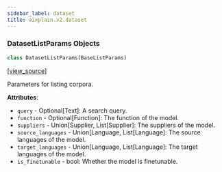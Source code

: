 ```yaml
---
sidebar_label: dataset
title: aixplain.v2.dataset
---
```


### DatasetListParams Objects

```python
class DatasetListParams(BaseListParams)
```

[[view_source]](https://github.com/aixplain/aiXplain/blob/main/aixplain/v2/dataset.py#L48)

Parameters for listing corpora.

**Attributes**:

- `query` - Optional[Text]: A search query.
- `function` - Optional[Function]: The function of the model.
- `suppliers` - Union[Supplier, List[Supplier]: The suppliers of the model.
- `source_languages` - Union[Language, List[Language]: The source languages of the model.
- `target_languages` - Union[Language, List[Language]: The target languages of the model.
- `is_finetunable` - bool: Whether the model is finetunable.

